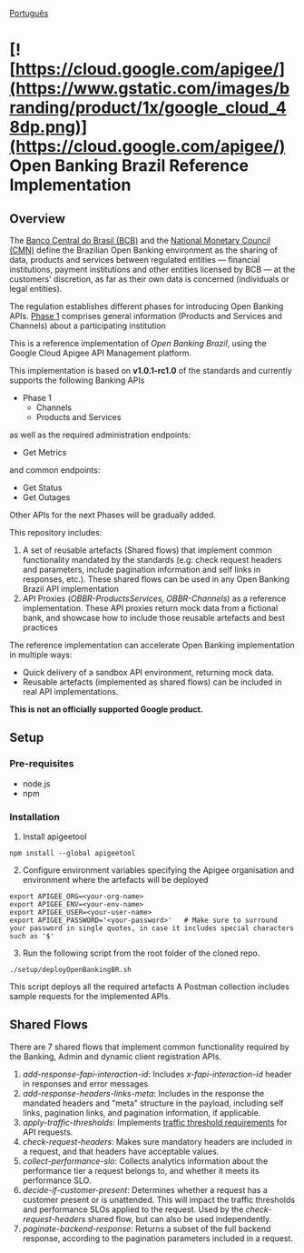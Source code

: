 [Português](./README.md)
# [![https://cloud.google.com/apigee/](https://www.gstatic.com/images/branding/product/1x/google_cloud_48dp.png)](https://cloud.google.com/apigee/)  Open Banking Brazil Reference Implementation

## Overview

The [Banco Central do Brasil (BCB)](https://www.bcb.gov.br/en/about) and the [National Monetary Council (CMN)](https://www.bcb.gov.br/en/about/cmnen) define the Brazilian Open Banking environment as the sharing of data, products and services between regulated entities — financial institutions, payment institutions and other entities licensed by BCB — at the customers' discretion, as far as their own data is concerned (individuals or legal entities).

The regulation establishes different phases for introducing Open Banking APIs. [Phase 1](https://openbanking-brasil.github.io/areadesenvolvedor/#fase-1-apis-do-open-banking-brasil) comprises general information (Products and Services and Channels) about a participating institution

This is a reference implementation of *Open Banking Brazil*, using the Google Cloud Apigee API Management platform.

This implementation is based on **v1.0.1-rc1.0** of the standards and currently supports the following Banking APIs

- Phase 1
  - Channels
  - Products and Services

as well as the required administration endpoints:
- Get Metrics

and common endpoints:
- Get Status
- Get Outages

Other APIs for the next Phases will be gradually added.

This repository includes:
1. A set of reusable artefacts (Shared flows) that implement common functionality mandated by the standards (e.g: check request headers and parameters, include pagination information and self links in responses, etc.). These shared flows can be used in any Open Banking Brazil API implementation
2. API Proxies (*OBBR-ProductsServices, OBBR-Channels*) as a reference implementation. These API proxies return mock data from a fictional bank, and showcase how to include those reusable artefacts and best practices

The reference implementation can accelerate Open Banking implementation in multiple ways:
- Quick delivery of a sandbox API environment, returning mock data.
- Reusable artefacts (implemented as shared flows) can be included in real API implementations.

**This is not an officially supported Google product.**

## Setup

### Pre-requisites
- node.js 
- npm

### Installation
1. Install apigeetool
```
npm install --global apigeetool
```
2. Configure environment variables specifying the Apigee organisation and environment where the artefacts will be deployed
```
export APIGEE_ORG=<your-org-name>
export APIGEE_ENV=<your-env-name>
export APIGEE_USER=<your-user-name>
export APIGEE_PASSWORD='<your-password>'   # Make sure to surround your password in single quotes, in case it includes special characters such as '$'
```
3. Run the following script from the root folder of the cloned repo.
```
./setup/deployOpenBankingBR.sh
```
This script deploys all the required artefacts
A Postman collection includes sample requests for the implemented APIs.


## Shared Flows

There are 7 shared flows that implement common functionality required by the Banking, Admin and dynamic client registration APIs.

1. *add-response-fapi-interaction-id*: Includes *x-fapi-interaction-id* header in responses and error messages
2. *add-response-headers-links-meta*: Includes in the response the mandated headers and  "meta" structure in the payload, including self links, pagination links, and pagination information, if applicable.
3. *apply-traffic-thresholds*: Implements [traffic threshold requirements](https://openbanking-brasil.github.io/areadesenvolvedor/#limites-de-trafego-de-requisicoes) for API requests.
4. *check-request-headers*: Makes sure mandatory headers are included in a request, and that headers have acceptable values. 
5. *collect-performance-slo*: Collects analytics information about the performance tier a request belongs to, and whether it meets its performance SLO. 
6. *decide-if-customer-present*: Determines whether a request has a customer present or is unattended. This will impact the traffic thresholds and performance SLOs applied to the request. Used by the *check-request-headers* shared flow, but can also be used independently.
7. *paginate-backend-response*: Returns a subset of the full backend response, according to the pagination parameters included in a request.